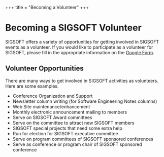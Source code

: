 +++
title = "Becoming a Volunteer"
+++

# Becoming a SIGSOFT Volunteer
SIGSOFT offers a variety of opportunities for getting involved in SIGSOFT events as a volunteer.
If you would like to participate as a volunteer for SIGSOFT, 
please fill in the appropriate information on the [Google Form](https://docs.google.com/forms/d/e/1FAIpQLSe3fEsroIbpcOPrqQbEaFl5Wh1YeT3S_UNl-s2EGqDZ6dJNmQ/viewform?usp=dialog).

## Volunteer Opportunities

There are many ways to get involved in SIGSOFT activities as volunteers.
Here are some examples.

- Conference Organization and Support
- Newsletter column writing (for Software Engineering Notes columns)
- Web Site maintenance/enhancement
- Monthly electronic announcement mailing to members
- Serve on SIGSOFT Award committees
- Serve on the committee to attract new SIGSOFT members
- SIGSOFT special projects that need some extra help
- Run for election for SIGSOFT executive committee
- Serve on program committees of SIGSOFT sponsored conferences
- Serve as conference or program chair of SIGSOFT sponsored conference